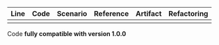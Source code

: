 | Line | Code | Scenario | Reference | Artifact | Refactoring |
| :--: | :--- | :------- | :-------: | :------- | :---------- |
|  |  |  |  |  |  |

Code **fully compatible with version 1.0.0**